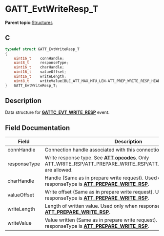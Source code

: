 # GATT\_EvtWriteResp\_T

**Parent topic:**[Structures](GUID-3BBA6E22-85EE-4B8F-BC37-840881963D97.md)

## C

```c
typedef struct GATT_EvtWriteResp_T
{
    uint16_t    connHandle;
    uint8_t     responseType;
    uint16_t    charHandle;
    uint16_t    valueOffset;
    uint16_t    writeLength;
    uint8_t     writeValue[BLE_ATT_MAX_MTU_LEN-ATT_PREP_WRITE_RESP_HEADER_SIZE];
}   GATT_EvtWriteResp_T;
```

## Description

Data structure for **[GATTC\_EVT\_WRITE\_RESP](GUID-20EFFBD2-7D3F-40CA-B85C-8FD3202D9933.md)** event.

## Field Documentation

|Field|Description|
|-----|-----------|
|connHandle|Connection handle associated with this connection.|
|responseType|Write response type. See **[ATT opcodes](GUID-0D831528-B2BE-42F9-9185-11F8F17DC4E1.md)**. Only ATT\_WRITE\_RSP/ATT\_PREPARE\_WRITE\_RSP/ATT\_EXECUTE\_WRITE\_RSP are allowed.|
|charHandle|Handle \(Same as in prepare write request\). Used only when responseType is **[ATT\_PREPARE\_WRITE\_RSP](GUID-0D831528-B2BE-42F9-9185-11F8F17DC4E1.md)**.|
|valueOffset|Write offset \(Same as in prepare write request\). Used only when responseType is **[ATT\_PREPARE\_WRITE\_RSP](GUID-0D831528-B2BE-42F9-9185-11F8F17DC4E1.md)**.|
|writeLength|Length of written value. Used only when responseType is **[ATT\_PREPARE\_WRITE\_RSP](GUID-0D831528-B2BE-42F9-9185-11F8F17DC4E1.md)**.|
|writeValue|Value written \(Same as in prepare write request\). Used only when responseType is **[ATT\_PREPARE\_WRITE\_RSP](GUID-0D831528-B2BE-42F9-9185-11F8F17DC4E1.md)**.|

